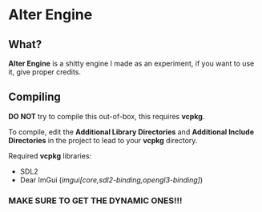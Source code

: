 # Alter Engine
## What?
**Alter Engine** is a shitty engine I made as an experiment, if you want to use it, give proper credits.

## Compiling

**DO NOT** try to compile this out-of-box, this requires **vcpkg**.

To compile, edit the **Additional Library Directories** and **Additional Include Directories** in the project to lead to your **vcpkg** directory.

Required **vcpkg** libraries:
- SDL2
- Dear ImGui (*imgui[core,sdl2-binding,opengl3-binding]*)

### MAKE SURE TO GET THE DYNAMIC ONES!!!